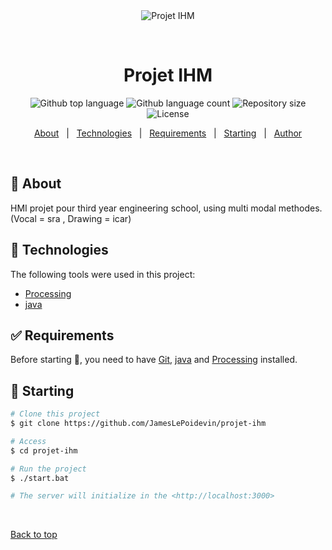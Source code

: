 <div align="center" id="top"> 
  <img src="./.github/app.gif" alt="Projet IHM" />

  &#xa0;

  <!-- <a href="https://projetihm.netlify.app">Demo</a> -->
</div>

<h1 align="center">Projet IHM</h1>

<p align="center">
  <img alt="Github top language" src="https://img.shields.io/github/languages/top/JamesLePoidevin/projet-ihm?color=56BEB8">

  <img alt="Github language count" src="https://img.shields.io/github/languages/count/JamesLePoidevin/projet-ihm?color=56BEB8">

  <img alt="Repository size" src="https://img.shields.io/github/repo-size/JamesLePoidevin/projet-ihm?color=56BEB8">

  <img alt="License" src="https://img.shields.io/github/license/JamesLePoidevin/projet-ihm?color=56BEB8">

  <!-- <img alt="Github issues" src="https://img.shields.io/github/issues/JamesLePoidevin/projet-ihm?color=56BEB8" /> -->

  <!-- <img alt="Github forks" src="https://img.shields.io/github/forks/JamesLePoidevin/projet-ihm?color=56BEB8" /> -->

  <!-- <img alt="Github stars" src="https://img.shields.io/github/stars/JamesLePoidevin/projet-ihm?color=56BEB8" /> -->
</p>

<!-- Status -->

<!-- <h4 align="center"> 
	🚧  Projet IHM 🚀 Under construction...  🚧
</h4> 

<hr> -->

<p align="center">
  <a href="#dart-about">About</a> &#xa0; | &#xa0; 
  <a href="#rocket-technologies">Technologies</a> &#xa0; | &#xa0;
  <a href="#white_check_mark-requirements">Requirements</a> &#xa0; | &#xa0;
  <a href="#checkered_flag-starting">Starting</a> &#xa0; | &#xa0;
  <a href="https://github.com/JamesLePoidevin" target="_blank">Author</a>
</p>

<br>

## :dart: About ##

HMI projet pour third year engineering school, using multi modal methodes.
    (Vocal = sra , 
    Drawing = icar)


## :rocket: Technologies ##

The following tools were used in this project:

- [Processing](https://processing.org/download/)
- [java](https://www.java.com/fr/download/)

## :white_check_mark: Requirements ##

Before starting :checkered_flag:, you need to have [Git](https://git-scm.com), [java](https://www.java.com/fr/download/) and [Processing](https://processing.org/download/) installed.

## :checkered_flag: Starting ##

```bash
# Clone this project
$ git clone https://github.com/JamesLePoidevin/projet-ihm

# Access
$ cd projet-ihm

# Run the project
$ ./start.bat

# The server will initialize in the <http://localhost:3000>
```
&#xa0;

<a href="#top">Back to top</a>
